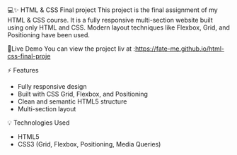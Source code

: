 💻✨ HTML & CSS Final project
This project is the final assignment of my HTML & CSS course. It is a fully responsive multi-section website built using only HTML and CSS.
Modern layout techniques like Flexbox, Grid, and Positioning have been used.

🚀Live Demo
  You can view the project liv at :https://fate-me.github.io/html-css-final-proje
  
 ⚡ Features 
 - Fully responsive design
 - Built with CSS Grid, Flexbox, and Positioning
 - Clean and semantic HTML5 structure
 - Multi-section layout

💡 Technologies Used
 - HTML5
 - CSS3 (Grid, Flexbox, Positioning, Media Queries)


  
